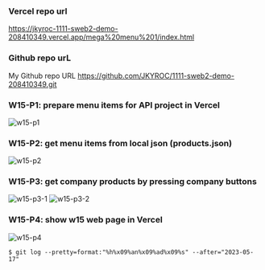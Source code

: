 ### Vercel repo url
https://jkyroc-1111-sweb2-demo-208410349.vercel.app/mega%20menu%201/index.html

### Github repo urL
My Github repo URL
https://github.com/JKYROC/1111-sweb2-demo-208410349.git

### W15-P1: prepare menu items for API project in Vercel
![w15-p1](https://skhsjlwrhersyemrmkib.supabase.co/storage/v1/object/public/javascript/demo-208410349/w15-store-project/w15-p1.png)

### W15-P2: get menu items from local json (products.json)
![w15-p2](https://skhsjlwrhersyemrmkib.supabase.co/storage/v1/object/public/javascript/demo-208410349/w15-store-project/w15-p2.png)

### W15-P3: get company products by pressing company buttons
![w15-p3-1](https://skhsjlwrhersyemrmkib.supabase.co/storage/v1/object/public/javascript/demo-208410349/w15-store-project/w15-p3-1.png)
![w15-p3-2](https://skhsjlwrhersyemrmkib.supabase.co/storage/v1/object/public/javascript/demo-208410349/w15-store-project/w15-p3-2.png)

### W15-P4: show w15 web page in Vercel
![w15-p4](https://skhsjlwrhersyemrmkib.supabase.co/storage/v1/object/public/javascript/demo-208410349/w15-store-project/w15-p4.png)
```
$ git log --pretty=format:"%h%x09%an%x09%ad%x09%s" --after="2023-05-17"

```
